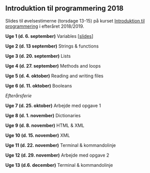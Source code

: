 ## Introduktion til programmering 2018

Slides til øvelsestimerne (torsdage 13-15) på kurset [Introduktion til programmering](http://kurser.ku.dk/course/hlib0007eu/2018-2019) i efteråret 2018/2019.

__Uge 1 (d. 6. september)__ Variables \[[slides](/slides/week1.html)\]

__Uge 2 (d. 13 september)__ Strings & functions

__Uge 3 (d. 20. september)__ Lists

__Uge 4 (d. 27. september)__ Methods and loops

__Uge 5 (d. 4. oktober)__ Reading and writing files

__Uge 6 (d. 11. oktober)__ Booleans

_Efterårsferie_

__Uge 7 (d. 25. oktober)__ Arbejde med opgave 1

__Uge 8 (d. 1. november)__ Dictionaries

__Uge 9 (d. 8. november)__ HTML & XML

__Uge 10 (d. 15. november)__ XML

__Uge 11 (d. 22. november)__ Terminal & kommandolinje

__Uge 12 (d. 29. november)__ Arbejde med opgave 2

__Uge 13 (d.6. december)__ Terminal & kommandolinje